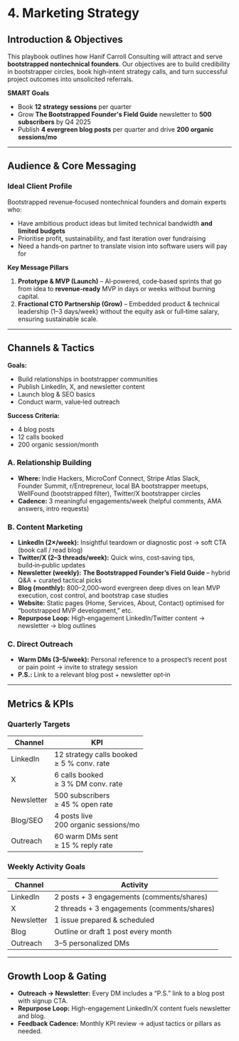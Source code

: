 # 4. Marketing Strategy

## Introduction & Objectives

This playbook outlines how Hanif Carroll Consulting will attract and serve **bootstrapped nontechnical founders**. Our objectives are to build credibility in bootstrapper circles, book high‑intent strategy calls, and turn successful project outcomes into unsolicited referrals.

**SMART Goals**  
- Book **12 strategy sessions** per quarter  
- Grow **The Bootstrapped Founder's Field Guide** newsletter to **500 subscribers** by Q4 2025  
- Publish **4 evergreen blog posts** per quarter and drive **200 organic sessions/mo**  

---

## Audience & Core Messaging

### Ideal Client Profile

Bootstrapped revenue‑focused nontechnical founders and domain experts who:
- Have ambitious product ideas but limited technical bandwidth **and limited budgets**
- Prioritise profit, sustainability, and fast iteration over fundraising
- Need a hands‑on partner to translate vision into software users will pay for


**Key Message Pillars**  
1. **Prototype & MVP (Launch)** – AI‑powered, code‑based sprints that go from idea to **revenue‑ready** MVP in days or weeks without burning capital.
2. **Fractional CTO Partnership (Grow)** – Embedded product & technical leadership (1–3 days/week) without the equity ask or full‑time salary, ensuring sustainable scale.

---

## Channels & Tactics

**Goals:**
- Build relationships in bootstrapper communities
- Publish LinkedIn, X, and newsletter content
- Launch blog & SEO basics
- Conduct warm, value‑led outreach

**Success Criteria:**
- 4 blog posts
- 12 calls booked
- 200 organic session/month

### A. Relationship Building  
- **Where:** Indie Hackers, MicroConf Connect, Stripe Atlas Slack, Founder Summit, r/Entrepreneur, local BA bootstrapper meetups, WellFound (bootstrapped filter), Twitter/X bootstrapper circles
- **Cadence:** 3 meaningful engagements/week (helpful comments, AMA answers, intro requests)

### B. Content Marketing  
- **LinkedIn (2×/week):** Insightful teardown or diagnostic post → soft CTA (book call / read blog)
- **Twitter/X (2–3 threads/week):** Quick wins, cost‑saving tips, build‑in‑public updates
- **Newsletter (weekly):** **The Bootstrapped Founder’s Field Guide** – hybrid Q&A + curated tactical picks
- **Blog (monthly):** 800–2,000‑word evergreen deep dives on lean MVP execution, cost control, and bootstrap case studies
- **Website:** Static pages (Home, Services, About, Contact) optimised for “bootstrapped MVP development,” etc.
- **Repurpose Loop:** High‑engagement LinkedIn/Twitter content → newsletter → blog outlines

### C. Direct Outreach  
- **Warm DMs (3–5/week):** Personal reference to a prospect’s recent post or pain point → invite to strategy session
- **P.S.:** Link to a relevant blog post + newsletter opt‑in

---

## Metrics & KPIs

### Quarterly Targets

| Channel    | KPI                                          |
| ---------- | -------------------------------------------- |
| LinkedIn   | 12 strategy calls booked<br>≥ 5 % conv. rate |
| X          | 6 calls booked<br>≥ 3 % DM conv. rate        |
| Newsletter | 500 subscribers<br>≥ 45 % open rate          |
| Blog/SEO   | 4 posts live<br>200 organic sessions/mo      |
| Outreach   | 60 warm DMs sent<br>≥ 15 % reply rate        |

### Weekly Activity Goals

| Channel    | Activity                                    |
| ---------- | ------------------------------------------- |
| LinkedIn   | 2 posts + 3 engagements (comments/shares)   |
| X          | 2 threads + 3 engagements (comments/shares) |
| Newsletter | 1 issue prepared & scheduled                |
| Blog       | Outline or draft 1 post every month         |
| Outreach   | 3–5 personalized DMs                        |

---

## Growth Loop & Gating

- **Outreach → Newsletter:** Every DM includes a “P.S.” link to a blog post with signup CTA.  
- **Repurpose Loop:** High-engagement LinkedIn/X content fuels newsletter and blog.  
- **Feedback Cadence:** Monthly KPI review → adjust tactics or pillars as needed.
